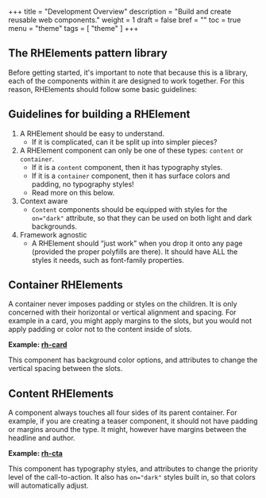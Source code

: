 +++
title = "Development Overview"
description = "Build and create reusable web components."
weight = 1
draft = false
bref = ""
toc = true
menu = "theme"
tags = [ "theme" ]
+++


## The RHElements pattern library

Before getting started, it's important to note that because this is a library, each of the components within it are designed to work together. For this reason, RHElements should follow some basic guidelines:

## Guidelines for building a RHElement

1. A RHElement should be easy to understand. 
    - If it is complicated, can it be split up into simpler pieces?
2. A RHElement component can only be one of these types: `content` or `container`. 
    - If it is a `content` component, then it has typography styles.
    - If it is a `container` component, then it has surface colors and padding, no typography styles!
    - Read more on this below.
3. Context aware
    - `Content` components should be equipped with styles for the `on="dark"` attribute, so that they can be used on both light and dark backgrounds. 
4. Framework agnostic
    - A RHElement should “just work” when you drop it onto any page (provided the proper polyfills are there). It should have ALL the styles it needs, such as font-family properties.

## Container RHElements

A container never imposes padding or styles on the children. It is only concerned with their horizontal or vertical alignment and spacing. For example in a card, you might apply margins to the slots, but you would not apply padding or color not to the content inside of slots.

**Example: [rh-card](https://github.com/RHElements/rhelements/blob/master/elements/rh-card/src/rh-card.scss)**

This component has background color options, and attributes to change the vertical spacing between the slots.

## Content RHElements

A component always touches all four sides of its parent container. For example, if you are creating a teaser component, it should not have padding or margins around the type. It might, however have margins between the headline and author.

**Example: [rh-cta](https://github.com/RHElements/rhelements/blob/master/elements/rh-cta/src/rh-cta.scss)**

This component has typography styles, and attributes to change the priority level of the call-to-action. It also has `on="dark"` styles built in, so that colors will automatically adjust. 